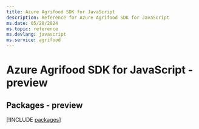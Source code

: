 ```yaml
---
title: Azure Agrifood SDK for JavaScript
description: Reference for Azure Agrifood SDK for JavaScript
ms.date: 05/28/2024
ms.topic: reference
ms.devlang: javascript
ms.service: agrifood
---
```

# Azure Agrifood SDK for JavaScript - preview
## Packages - preview
[!INCLUDE [packages](agrifood-index.md)]